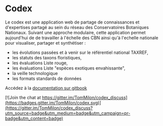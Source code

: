 # Codex

Le codex est une application web de partage de connaissances et d'expertises partagé au sein du réseau des Conservatoires Botaniques Nationaux. Suivant une approche modulaire, cette application permet aujourd'hui de de travailler à l'échelle des CBN ainsi qu'à l'echelle nationale pour visualiser, partager et synthétiser :
- les évolutions passées et à venir sur le référentiel national TAXREF,
- les statuts des taxons floristiques,
- les évaluations Liste rouge,
- les évaluations Liste "espèces exotiques envahissante",
- la veille technologique
- les formats standards de données

Accédez à la [documentation sur gitbook](https://www.gitbook.com/book/tommilon/codex/details)

[![Join the chat at https://gitter.im/TomMilon/codex_discuss](https://badges.gitter.im/TomMilon/codex.svg)](https://gitter.im/TomMilon/codex_discuss?utm_source=badge&utm_medium=badge&utm_campaign=pr-badge&utm_content=badge)
